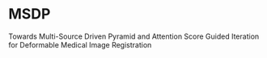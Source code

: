 # MSDP
Towards Multi-Source Driven Pyramid and Attention Score Guided Iteration for Deformable Medical Image Registration
